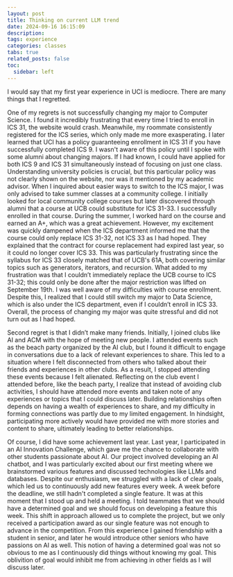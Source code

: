 ```yaml
---
layout: post
title: Thinking on current LLM trend
date: 2024-09-16 16:15:09
description: 
tags: experience
categories: classes
tabs: true
related_posts: false
toc: 
  sidebar: left
---
```



I would say that my first year experience in UCI is mediocre. There are many things that I regretted. 

One of my regrets is not successfully changing my major to Computer Science. I found it incredibly frustrating that every time I tried to enroll in ICS 31, the website would crash. Meanwhile, my roommate consistently registered for the ICS series, which only made me more exasperating. I later learned that UCI has a policy guaranteeing enrollment in ICS 31 if you have successfully completed ICS 9. I wasn't aware of this policy until I spoke with some alumni about changing majors. If I had known, I could have applied for both ICS 9 and ICS 31 simultaneously instead of focusing on just one class. Understanding university policies is crucial, but this particular policy was not clearly shown on the website, nor was it mentioned by my academic advisor. When I inquired about easier ways to switch to the ICS major, I was only advised to take summer classes at a community college. I initially looked for local community college courses but later discovered through alumni that a course at UCB could substitute for ICS 31-33. I successfully enrolled in that course. During the summer, I worked hard on the course and earned an A+, which was a great achievement. However, my excitement was quickly dampened when the ICS department informed me that the course could only replace ICS 31-32, not ICS 33 as I had hoped. They explained that the contract for course replacement had expired last year, so it could no longer cover ICS 33. This was particularly frustrating since the syllabus for ICS 33 closely matched that of UCB's 61A, both covering similar topics such as generators, iterators, and recursion. What added to my frustration was that I couldn’t immediately replace the UCB course to ICS 31-32; this could only be done after the major restriction was lifted on September 19th. I was well aware of my difficulties with course enrollment. Despite this, I realized that I could still switch my major to Data Science, which is also under the ICS department, even if I couldn’t enroll in ICS 33. Overall, the process of changing my major was quite stressful and did not turn out as I had hoped.

Second regret is that I didn’t make many friends. Initially, I joined clubs like AI and ACM with the hope of meeting new people. I attended events such as the beach party organized by the AI club, but I found it difficult to engage in conversations due to a lack of relevant experiences to share. This led to a situation where I felt disconnected from others who talked about their friends and experiences in other clubs. As a result, I stopped attending these events because I felt alienated. Reflecting on the club event I attended before, like the beach party, I realize that instead of avoiding club activities, I should have attended more events and taken note of any experiences or topics that I could discuss later. Building relationships often depends on having a wealth of experiences to share, and my difficulty in forming connections was partly due to my limited engagement. In hindsight, participating more actively would have provided me with more stories and content to share, ultimately leading to better relationships.


Of course, I did have some achievement last year. Last year, I participated in an AI Innovation Challenge, which gave me the chance to collaborate with other students passionate about AI. Our project involved developing an AI chatbot, and I was particularly excited about our first meeting where we brainstormed various features and discussed technologies like LLMs and databases. Despite our enthusiasm, we struggled with a lack of clear goals, which led us to continuously add new features every week. A week before the deadline, we still hadn't completed a single feature. It was at this moment that I stood up and held a meeting. I told teammates that we should have a determined goal and we should focus on developing a feature this week.  This shift in approach allowed us to complete the project, but we only received a participation award as our single feature was not enough to advance in the competition. From this experience I gained friendship with a student in senior, and later he would introduce other seniors who have passions on AI as well. This notion of having a determined goal was not so obvious to me as I continuously did things without knowing my goal. This oblivition of goal would inhibit me from achieving in other fields as I will discuss later.
